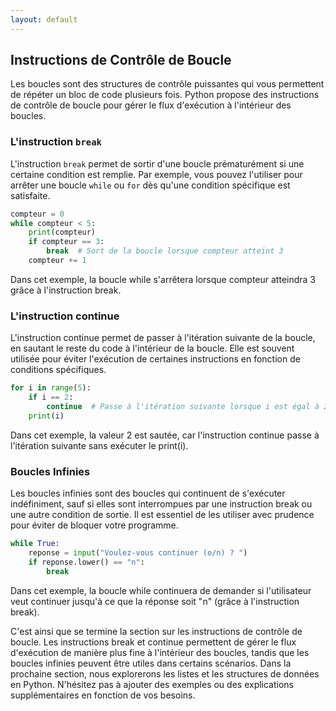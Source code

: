 ```yaml
---
layout: default
---
```


## Instructions de Contrôle de Boucle

Les boucles sont des structures de contrôle puissantes qui vous permettent de répéter un bloc de code plusieurs fois. Python propose des instructions de contrôle de boucle pour gérer le flux d'exécution à l'intérieur des boucles.

### L'instruction `break`

L'instruction `break` permet de sortir d'une boucle prématurément si une certaine condition est remplie. Par exemple, vous pouvez l'utiliser pour arrêter une boucle `while` ou `for` dès qu'une condition spécifique est satisfaite.

```python
compteur = 0
while compteur < 5:
    print(compteur)
    if compteur == 3:
        break  # Sort de la boucle lorsque compteur atteint 3
    compteur += 1
```
Dans cet exemple, la boucle while s'arrêtera lorsque compteur atteindra 3 grâce à l'instruction break.

### L'instruction continue
L'instruction continue permet de passer à l'itération suivante de la boucle, en sautant le reste du code à l'intérieur de la boucle. Elle est souvent utilisée pour éviter l'exécution de certaines instructions en fonction de conditions spécifiques.

```python
for i in range(5):
    if i == 2:
        continue  # Passe à l'itération suivante lorsque i est égal à 2
    print(i)
```
Dans cet exemple, la valeur 2 est sautée, car l'instruction continue passe à l'itération suivante sans exécuter le print(i).

### Boucles Infinies
Les boucles infinies sont des boucles qui continuent de s'exécuter indéfiniment, sauf si elles sont interrompues par une instruction break ou une autre condition de sortie. Il est essentiel de les utiliser avec prudence pour éviter de bloquer votre programme.

```python
while True:
    reponse = input("Voulez-vous continuer (o/n) ? ")
    if reponse.lower() == "n":
        break
```
Dans cet exemple, la boucle while continuera de demander si l'utilisateur veut continuer jusqu'à ce que la réponse soit "n" (grâce à l'instruction break).

C'est ainsi que se termine la section sur les instructions de contrôle de boucle. Les instructions break et continue permettent de gérer le flux d'exécution de manière plus fine à l'intérieur des boucles, tandis que les boucles infinies peuvent être utiles dans certains scénarios. Dans la prochaine section, nous explorerons les listes et les structures de données en Python.
N'hésitez pas à ajouter des exemples ou des explications supplémentaires en fonction de vos besoins.
